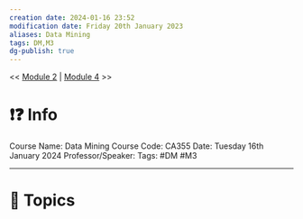```yaml
---
creation date: 2024-01-16 23:52
modification date: Friday 20th January 2023
aliases: Data Mining
tags: DM,M3
dg-publish: true
---
```

<< [Module 2](Module_2.md)  | [Module 4](Module_4.md) >>

# ❗❓ Info
Course Name: Data Mining
Course Code: CA355
Date: Tuesday 16th January 2024
Professor/Speaker: 
Tags: #DM #M3 

---
# 📃 Topics